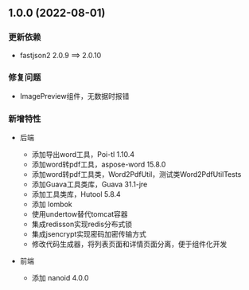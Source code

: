 ## 1.0.0 (2022-08-01)

### 更新依赖

-  fastjson2	2.0.9 ==> 2.0.10

### 修复问题

- ImagePreview组件，无数据时报错

### 新增特性

- 后端

  - 添加导出word工具，Poi-tl 1.10.4
  - 添加word转pdf工具，aspose-word 15.8.0
  - 添加word转pdf工具类，Word2PdfUtil，测试类Word2PdfUtilTests
  - 添加Guava工具类库，Guava 31.1-jre
  - 添加工具类库，Hutool 5.8.4
  - 添加 lombok
  - 使用undertow替代tomcat容器
  - 集成redisson实现redis分布式锁
  - 集成jsencrypt实现密码加密传输方式
  - 修改代码生成器，将列表页面和详情页面分离，便于组件化开发


- 前端
  - 添加 nanoid 4.0.0





